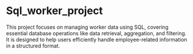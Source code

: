# Sql_worker_project
This project focuses on managing worker data using SQL, covering essential database operations like data retrieval, aggregation, and filtering. It is designed to help users efficiently handle employee-related information in a structured format.
